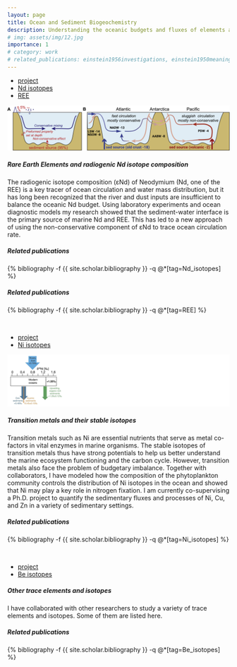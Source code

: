 ```yaml
---
layout: page
title: Ocean and Sediment Biogeochemistry
description: Understanding the oceanic budgets and fluxes of elements and isotopes
# img: assets/img/12.jpg
importance: 1
# category: work
# related_publications: einstein1956investigations, einstein1950meaning
---
```


<div class="card">
    <div class="card-header">
        <ul class="nav nav-tabs card-header-tabs" id="myTab">
            <li class="nav-item">
                <a href="#project1" class="nav-link active" data-toggle="tab">project</a>
            </li>
            <li class="nav-item">
                <a href="#Nd" class="nav-link" data-toggle="tab">Nd isotopes</a>
            </li>
            <li class="nav-item">
                <a href="#REE" class="nav-link" data-toggle="tab">REE</a>
            </li>
        </ul>
    </div>
      <img class="card-img-top img-fluid" src="/assets/img/Nd_project.jpg" alt="Card image cap">
    <div class="card-body">
        <div class="tab-content">
            <div class="tab-pane fade show active" id="project1">
                <h5 class="card-title">Rare Earth Elements and radiogenic Nd isotope composition</h5>
                <p class="card-text">
                    The radiogenic isotope composition (εNd) of Neodymium (Nd, one of the REE) is a key tracer of ocean circulation and water mass distribution, but it has long been recognized that the river and dust inputs are insufficient to balance the oceanic Nd budget. Using laboratory experiments and ocean diagnostic models my research showed that the sediment-water interface is the primary source of marine Nd and REE. This has led to a new approach of using the non-conservative component of εNd to trace ocean circulation rate.
                </p>
            </div>
            <div class="tab-pane fade" id="Nd">
                <h5 class="card-title">Related publications</h5>
                <p class="card-text">
                    <div class="publications">
                        {% bibliography -f {{ site.scholar.bibliography }} -q @*[tag=Nd_isotopes] %}
                    </div>
                </p>
            </div>
            <div class="tab-pane fade" id="REE">
                <h5 class="card-title">Related publications</h5>
                <p class="card-text">
                    <div class="publications">
                        {% bibliography -f {{ site.scholar.bibliography }} -q @*[tag=REE] %}
                    </div>
                </p>
            </div>
        </div>
    </div>
</div>

<br>


<div class="card">
    <div class="card-header">
        <ul class="nav nav-tabs card-header-tabs" id="myTab">
            <li class="nav-item">
                <a href="#project2" class="nav-link active" data-toggle="tab">project</a>
            </li>
            <li class="nav-item">
                <a href="#Ni" class="nav-link" data-toggle="tab">Ni isotopes</a>
            </li>
        </ul>
    </div>
      <img class="card-img-top img-fluid" src="/assets/img/Ni_project.jpg" alt="Card image cap">
    <div class="card-body">
        <div class="tab-content">
            <div class="tab-pane fade show active" id="project2">
                <h5 class="card-title">Transition metals and their stable isotopes</h5>
                <p class="card-text">
                    Transition metals such as Ni are essential nutrients that serve as metal co-factors in vital enzymes in marine organisms. The stable isotopes of transition metals thus have strong potentials to help us better understand the marine ecosystem functioning and the carbon cycle. However, transition metals also face the problem of budgetary imbalance. Together with collaborators, I have modeled how the composition of the phytoplankton community controls the distribution of Ni isotopes in the ocean and showed that Ni may play a key role in nitrogen fixation. I am currently co-supervising a Ph.D. project to quantify the sedimentary fluxes and processes of Ni, Cu, and Zn in a variety of sedimentary settings.
                </p>
            </div>
            <div class="tab-pane fade" id="Ni">
                <h5 class="card-title">Related publications</h5>
                <p class="card-text">
                    <div class="publications">
                        {% bibliography -f {{ site.scholar.bibliography }} -q @*[tag=Ni_isotopes] %}
                    </div>
                </p>
            </div>
        </div>
    </div>
</div>

<br>

<div class="card">
    <div class="card-header">
        <ul class="nav nav-tabs card-header-tabs" id="myTab">
            <li class="nav-item">
                <a href="#project3" class="nav-link active" data-toggle="tab" id = "project-tab" role = "tab">project</a>
            </li>
            <li class="nav-item">
                <a href="#Be" class="nav-link" data-toggle="tab" id = "Be-tab" role = "tab" >Be isotopes</a>
            </li>
        </ul>
    </div>
    <div class="card-body">
        <div class="tab-content">
            <div class="tab-pane fade show active" id="project3" role="tabpanel" aria-labelledby="project-tab">
                <h5 class="card-title">Other trace elements and isotopes</h5>
                <p class="card-text">
                I have collaborated with other researchers to study a variety of trace elements and isotopes. Some of them are listed here.
                </p>
            </div>
            <div class="tab-pane fade" id="Be"  role="tabpanel" aria-labelledby="Be-tab">
                <h5 class="card-title">Related publications</h5>
                <p class="card-text">
                    <div class="publications">
                        {% bibliography -f {{ site.scholar.bibliography }} -q @*[tag=Be_isotopes] %}
                    </div>
                </p>
            </div>
        </div>
    </div>
</div>

<br>